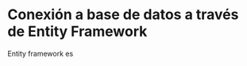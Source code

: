 # Conexión a base de datos a través de Entity Framework
Entity framework es

<!--stackedit_data:
eyJoaXN0b3J5IjpbMTU4NDYzMzldfQ==
-->
